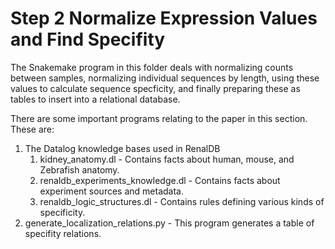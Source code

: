 # Step 2 Normalize Expression Values and Find Specifity

The Snakemake program in this folder deals with normalizing counts between samples, normalizing individual sequences by length, using these values to calculate sequence specficity, and finally preparing these as
tables to insert into a relational database.


There are some important programs relating to the paper in this section.
These are:
1. The Datalog knowledge bases used in RenalDB
	1. kidney_anatomy.dl - Contains facts about human, mouse, and Zebrafish anatomy.
	2. renaldb_experiments_knowledge.dl - Contains facts about experiment sources and metadata.
	3. renaldb_logic_structures.dl - Contains rules defining various kinds of specificity.
2. generate_localization_relations.py - This program generates a table of specifity relations.



